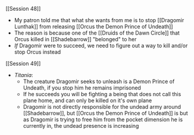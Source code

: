 [[Session 48]]
- My patron told me that what she wants from me is to stop [[Dragomir Lunthak]] from releasing [[Orcus the Demon Prince of Undeath]]
- The reason is because one of the [[Druids of the Dawn Circle]] that Orcus killed in [[Shadebarrow]] "belonged" to her
- *If* Dragomir were to succeed, we need to figure out a way to kill and/or stop Orcus instead

[[Session 49]]
- *Titania*:
	- The creature Dragomir seeks to unleash is a Demon Prince of Undeath, if you stop him he remains imprisoned
	- If he succeeds you will be fighting a being that does not call this plane home, and can only be killed on it's own plane
	- Dragomir is not directly responsible for the undead army around [[Shadebarrow]], but [[Orcus the Demon Prince of Undeath]] is but as Dragomir is trying to free him from the pocket dimension he is currently in, the undead presence is increasing
